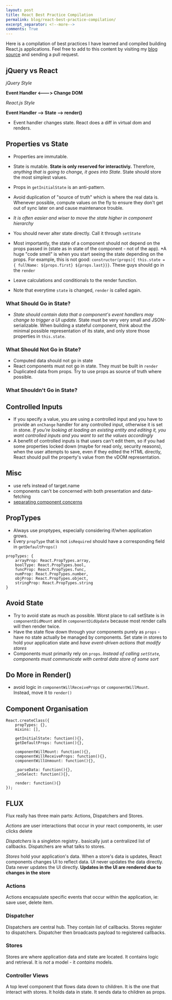 ```yaml
---
layout: post
title: React Best Practice Compilation
permalink: blog/react-best-practice-compilation/
excerpt_separator: <!--more-->
comments: True
---
```


Here is a compilation of best practices I have learned and compiled building React.js applications. Feel free to add to this content by visiting my [blog source](https://github.com/jancarloviray/jancarloviray.github.io) and sending a pull request.

## jQuery vs React

*jQuery Style*

**Event Handler <---> Change DOM**

*React.js Style*

**Event Handler --> State --> render()**

- Event handler changes state. React does a diff in virtual dom and renders.

## Properties vs State

- Properties are immutable.
- State is mutable. **State is only reserved for interactiviy.** Therefore, *anything that is going to change, it goes into State*. State should store the most simplest values.

- Props in `getInitialState` is an anti-pattern.
- Avoid duplication of "source of truth" which is where the real data is. Whenever possible, compute values on the fly to ensure they don't get out of sync later on and cause maintenance trouble.
- *It is often easier and wiser to move the state higher in component hierarchy*
- You should never alter state directly. Call it through `setState`

- Most importantly, the state of a component should not depend on the props passed in (state as in state of the component - not of the app). *A huge "code smell" is when you start seeing the state depending on the props. For example, this is not good: `constructor(props){ this.state = { fullName: ${props.first} ${props.last}}}`. These guys should go in the `render`

- Leave calculations and conditionals to the render function.
- Note that everytime `state` is changed, `render` is called again.

<!--more-->

### What Should Go in State?

- *State should contain data that a component's event handlers may change to trigger a UI update.* State must be very very small and JSON-serializable. When building a stateful component, think about the minimal possible representation of its state, and only store those properties in `this.state`.

### What Should Not Go in State?

- Computed data should not go in state
- React components must not go in state. They must be built in `render`
- Duplicated data from props. Try to use props as source of truth where possible.

### What Shouldn't Go in State?

## Controlled Inputs

- If you specify a value, you are using a controlled input and you have to provide an `onChange` handler for any controlled input, otherwise it is set in stone. *If you're looking at loading an existing entity and editing it, you want controlled inputs and you want to set the values accordingly*
- A benefit of controlled inputs is that users can't edit them, so if you had some properties locked down (maybe for read only, security reasons), when the user attempts to save, even if they edited the HTML directly, React should pull the property's value from the vDOM representation.

## Misc

- use refs instead of target.name
- components can't be concerned with both presentation and data-fetching
- [separating component concerns](https://gist.github.com/chantastic/fc9e3853464dffdb1e3c)

## PropTypes

- Always use proptypes, especially considering if/when application grows.
- Every `propType` that is not `isRequired` should have a corresponding field in `getDefaultProps()`

```
propTypes: {
	arrayProp: React.PropTypes.array,
	boolType: React.PropTypes.bool,
	funcProp: React.PropTypes.func,
	numProp: React.PropTypes.number,
	objProp: React.PropTypes.object,
	stringProp: React.PropTypes.string
}
```

## Avoid State

- Try to avoid state as much as possible. Worst place to call setState is in `componentDidMount` and in `componentDidUpdate` because most render calls will then render twice.
- Have the state flow down through your components purely as `props` - have no state actually be managed by components. Set state in stores to hold your application state and *have event-driven actions that modify stores*
- Components must primarily rely on `props`. *Instead of calling `setState`, components must communicate with central data store of some sort*

## Do More in Render()

- avoid logic in `componentWillReceiveProps` or `componentWillMount`. Instead, move it to `render()`

## Component Organisation

```
React.createClass({
	propTypes: {},
	mixins: [],

	getInitialState: function(){},
	getDefaultProps: function(){},

	componentWillMount: function(){},
	componentWillReceiveProps: function(){},
	componentWillUnmount: function(){},

	_parseData: function(){},
	_onSelect: function(){},

	render: function(){}
});
```

## FLUX

Flux really has three main parts: Actions, Dispatchers and Stores.

*Actions* are user interactions that occur in your react components, ie: user clicks delete

*Dispatchers* is a singleton registry.. basically just a centralized list of callbacks. Dispatchers are what talks to stores.

*Stores* hold your application's data. When a store's data is updates, React components changes UI to reflect data. UI never updates the data directly. Data never updates the UI directly. **Updates in the UI are rendered due to changes in the store**

### Actions

Actions encapsulate specific events that occur within the application, ie: save user, delete item.

### Dispatcher

Dispatchers are central hub. They contain list of callbacks. Stores register to dispatchers. Dispatcher then broadcasts payload to registered callbacks.

### Stores

Stores are where application data and state are located. It contains logic and retrieval. It is *not* a model - it *contains* models.

### Controller Views

A top level component that flows data down to children. It is the one that interact with stores. It holds data in state. It sends data to children as props.
